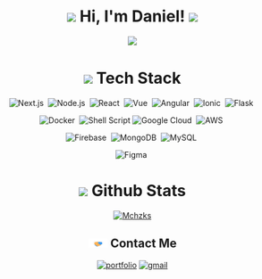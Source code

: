 <h1 align="center">
  <img src="https://media2.giphy.com/media/QssGEmpkyEOhBCb7e1/giphy.gif?cid=ecf05e47a0n3gi1bfqntqmob8g9aid1oyj2wr3ds3mg700bl&rid=giphy.gif" width ="25"> Hi, I'm Daniel! <img src="https://media2.giphy.com/media/QssGEmpkyEOhBCb7e1/giphy.gif?cid=ecf05e47a0n3gi1bfqntqmob8g9aid1oyj2wr3ds3mg700bl&rid=giphy.gif" width ="25">
</h1>

<p align="center">
  <a href="https://github.com/DenverCoder1/readme-typing-svg"><img src="https://readme-typing-svg.herokuapp.com?font=Time+New+Roman&color=F55442&size=25&center=true&vCenter=true&width=600&height=100&lines=Full-Stack+Developer,;DevOps+Specialist,;Database+Administrator,;UX/UI+Designer"></a>
</p>

<div align="center">
  <h1>
    <img src="https://media0.giphy.com/media/v1.Y2lkPTc5MGI3NjExa2tqZm9zN3V5ajN4M3Q3cGx3djY5amM5bHFpOXVnMmptNjNhbndlZSZlcD12MV9pbnRlcm5hbF9naWZfYnlfaWQmY3Q9Zw/6UL3rqweR5Y2Jcrnqb/giphy.gif" width="35">
    <b>Tech Stack</b>
  </h1>

![Next.js](https://img.shields.io/badge/-Next.js-05122A?style=flat&logo=next.js)&nbsp;
![Node.js](https://img.shields.io/badge/-Node.js-05122A?style=flat&logo=node.js&logoColor=339933)&nbsp;
![React](https://img.shields.io/badge/-React-05122A?style=flat&logo=react)&nbsp;
![Vue](https://img.shields.io/badge/-Vue-05122A?style=flat&logo=vue.js)&nbsp;
![Angular](https://img.shields.io/badge/-Angular-05122A?style=flat&logo=angular)&nbsp;
![Ionic](https://img.shields.io/badge/-Ionic-05122A?style=flat&logo=ionic)&nbsp;
![Flask](https://img.shields.io/badge/-Flask-05122A?style=flat&logo=flask)&nbsp;

![Docker](https://img.shields.io/badge/-Docker-05122A?style=flat&logo=docker)&nbsp;
![Shell Script](https://img.shields.io/badge/Shell_Script-05122A?style=flat&logo=gnu-bash&logoColor=white)
![Google Cloud](https://img.shields.io/badge/Google%20Cloud-05122A?style=flat-square&logo=google-cloud)&nbsp;
![AWS](https://img.shields.io/badge/Amazon_AWS-05122A?style=flat&logo=amazon-aws)&nbsp;

![Firebase](https://img.shields.io/badge/-Firebase-05122A?style=flat&logo=firebase&logoColor=FFCA28)&nbsp;
![MongoDB](https://img.shields.io/badge/-MongoDB-05122A?style=flat&logo=mongodb&logoColor=339933)&nbsp;
![MySQL](https://img.shields.io/badge/-MySQL-05122A?style=flat&logo=mysql&logoColor=4479A1)&nbsp;

![Figma](https://img.shields.io/badge/-Figma-05122A?style=flat&logo=figma)&nbsp;

</div>

<div align="center">
  <h1>
    <img src="https://media.giphy.com/media/iY8CRBdQXODJSCERIr/giphy.gif" width="35">
    <b>Github Stats</b>
  </h1>
</div>
<div align="center">
  <a href="https://github.com/Mchzks/">
    <img src="https://github-readme-stats.vercel.app/api/top-langs?username=Mchzks&show_icons=true&locale=en&layout=compact&line_height=20&title_color=F55442&icon_color=F55442&text_color=F55442&bg_color=161b22f2" width="375" alt="Mchzks"/>
  </a>
</div>

<div align="center">

## <img src="https://github.com/0xAbdulKhalid/0xAbdulKhalid/raw/main/assets/mdImages/handshake.gif" width="35"> Contact Me 
[![portfolio](https://img.shields.io/badge/Portfolio-5340ff?style=for-the-badge&logo=Google-chrome&logoColor=white)](https://daniel-villalobos.netlify.app/)
[![gmail](https://img.shields.io/badge/Gmail-D14836?style=for-the-badge&logo=Gmail&logoColor=white)](mailto:daniel.e.villalobos.f@gmail.com)

</div>

